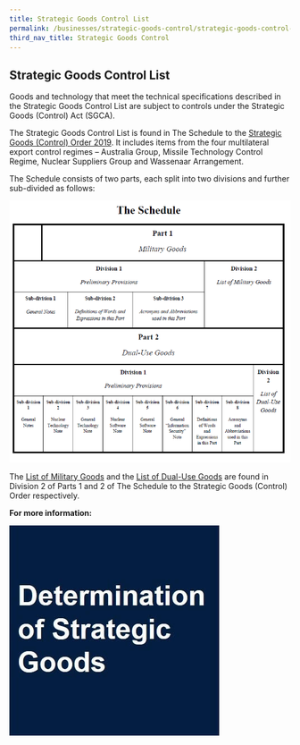 ```yaml
---
title: Strategic Goods Control List
permalink: /businesses/strategic-goods-control/strategic-goods-control-list
third_nav_title: Strategic Goods Control
---
```


## Strategic Goods Control List

Goods and technology that meet the technical specifications described in the Strategic Goods Control List are subject to controls under the Strategic Goods (Control) Act (SGCA).

The Strategic Goods Control List is found in The Schedule to the  [Strategic Goods (Control) Order 2019](https://sso.agc.gov.sg/SL-Supp/S532-2019/Published/20190801?DocDate=20190801). It includes items from the four multilateral export control regimes – Australia Group, Missile Technology Control Regime, Nuclear Suppliers Group and Wassenaar Arrangement.

The Schedule consists of two parts, each split into two divisions and further sub-divided as follows:

![](/images/control-list1.png)  


The  [List of Military Goods](/businesses/strategic-goods-control/strategic-goods-control-list/list-of-military-goods) and the  [List of Dual-Use Goods](/businesses/strategic-goods-control/strategic-goods-control-list/list-of-dual-use-goods) are found in Division 2 of Parts 1 and 2 of The Schedule to the Strategic Goods (Control) Order respectively.

**For more information:** 

[![](/images/strategic-goods.jpg)](/businesses/strategic-goods-control/strategic-goods-control-list-2/determination-of-strategic-goods)
